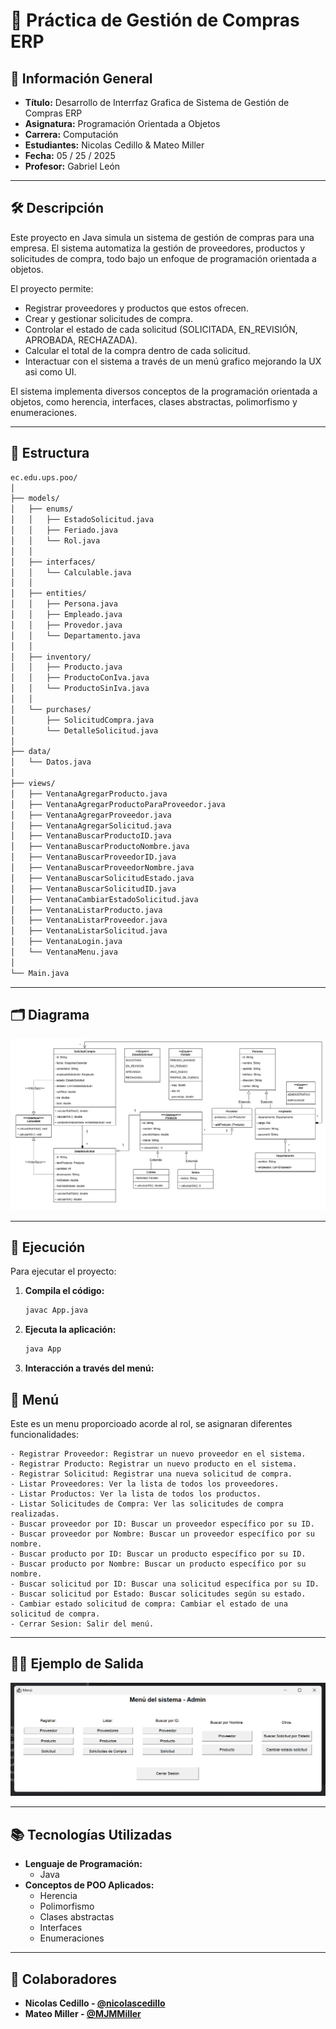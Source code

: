 # 🧪 Práctica de Gestión de Compras ERP
## 📌 Información General

- **Título:** Desarrollo de Interrfaz Grafica de Sistema de Gestión de Compras ERP
- **Asignatura:** Programación Orientada a Objetos
- **Carrera:** Computación
- **Estudiantes:** Nicolas Cedillo & Mateo Miller
- **Fecha:** 05 / 25 / 2025
- **Profesor:** Gabriel León

---

## 🛠️ Descripción

Este proyecto en Java simula un sistema de gestión de compras para una empresa. El sistema automatiza la gestión de proveedores, productos y solicitudes de compra, todo bajo un enfoque de programación orientada a objetos.

El proyecto permite:

- Registrar proveedores y productos que estos ofrecen.
- Crear y gestionar solicitudes de compra.
- Controlar el estado de cada solicitud (SOLICITADA, EN_REVISIÓN, APROBADA, RECHAZADA).
- Calcular el total de la compra dentro de cada solicitud.
- Interactuar con el sistema a través de un menú grafico mejorando la UX asi como UI.

El sistema implementa diversos conceptos de la programación orientada a objetos, como herencia, interfaces, clases abstractas, polimorfismo y enumeraciones.

---

## 🧪 Estructura
```bash
ec.edu.ups.poo/
│
├── models/
│   ├── enums/
│   │   ├── EstadoSolicitud.java
│   │   ├── Feriado.java
│   │   └── Rol.java
│   │
│   ├── interfaces/
│   │   └── Calculable.java
│   │
│   ├── entities/
│   │   ├── Persona.java
│   │   ├── Empleado.java
│   │   ├── Provedor.java
│   │   └── Departamento.java
│   │
│   ├── inventory/
│   │   ├── Producto.java
│   │   ├── ProductoConIva.java
│   │   └── ProductoSinIva.java
│   │
│   └── purchases/
│       ├── SolicitudCompra.java
│       └── DetalleSolicitud.java
│
├── data/
│   └── Datos.java
│
├── views/
│   ├── VentanaAgregarProducto.java
│   ├── VentanaAgregarProductoParaProveedor.java
│   ├── VentanaAgregarProveedor.java
│   ├── VentanaAgregarSolicitud.java
│   ├── VentanaBuscarProductoID.java
│   ├── VentanaBuscarProductoNombre.java
│   ├── VentanaBuscarProveedorID.java
│   ├── VentanaBuscarProveedorNombre.java
│   ├── VentanaBuscarSolicitudEstado.java
│   ├── VentanaBuscarSolicitudID.java
│   ├── VentanaCambiarEstadoSolicitud.java
│   ├── VentanaListarProducto.java
│   ├── VentanaListarProveedor.java
│   ├── VentanaListarSolicitud.java
│   ├── VentanaLogin.java
│   └── VentanaMenu.java
│
└── Main.java
```
---

## 🗂️ Diagrama
![](https://raw.githubusercontent.com/MJMMiller/POO_DIAGRAMS/refs/heads/main/Diagrama_sis_erp_act.jpg)

---
## 🚀 Ejecución

Para ejecutar el proyecto:

1. **Compila el código:**
    ```bash
    javac App.java
    ```

2. **Ejecuta la aplicación:**
    ```bash
    java App
    ```

3. **Interacción a través del menú:**

## 🍔 Menú
Este es un menu proporcioado acorde al rol, se asignaran diferentes funcionalidades: 

    - Registrar Proveedor: Registrar un nuevo proveedor en el sistema.  
    - Registrar Producto: Registrar un nuevo producto en el sistema.  
    - Registrar Solicitud: Registrar una nueva solicitud de compra.  
    - Listar Proveedores: Ver la lista de todos los proveedores.  
    - Listar Productos: Ver la lista de todos los productos.  
    - Listar Solicitudes de Compra: Ver las solicitudes de compra realizadas.  
    - Buscar proveedor por ID: Buscar un proveedor específico por su ID.  
    - Buscar proveedor por Nombre: Buscar un proveedor específico por su nombre.  
    - Buscar producto por ID: Buscar un producto específico por su ID.  
    - Buscar producto por Nombre: Buscar un producto específico por su nombre.  
    - Buscar solicitud por ID: Buscar una solicitud específica por su ID.  
    - Buscar solicitud por Estado: Buscar solicitudes según su estado.  
    - Cambiar estado solicitud de compra: Cambiar el estado de una solicitud de compra.  
    - Cerrar Sesion: Salir del menú.

---

## 🧑‍💻 Ejemplo de Salida

![](https://raw.githubusercontent.com/MJMMiller/POO_RESULTADOS/refs/heads/main/InterfazGrafica-ERP.png)

---

## 📚 Tecnologías Utilizadas

- **Lenguaje de Programación:** 
  - Java
- **Conceptos de POO Aplicados:**
  - Herencia
  - Polimorfismo
  - Clases abstractas
  - Interfaces
  - Enumeraciones

---

## 👥 Colaboradores

- **Nicolas Cedillo - [@nicolascedillo](https://github.com/nicolascedillo)**
- **Mateo Miller - [@MJMMiller](https://github.com/MJMMiller)**

